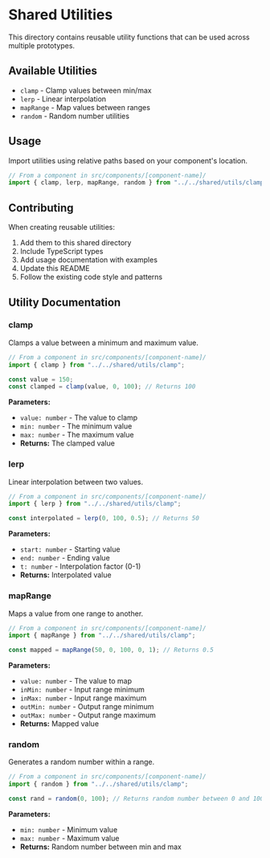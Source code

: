 # Shared Utilities

This directory contains reusable utility functions that can be used across multiple prototypes.

## Available Utilities

- `clamp` - Clamp values between min/max
- `lerp` - Linear interpolation
- `mapRange` - Map values between ranges
- `random` - Random number utilities

## Usage

Import utilities using relative paths based on your component's location.

```typescript
// From a component in src/components/[component-name]/
import { clamp, lerp, mapRange, random } from "../../shared/utils/clamp";
```

## Contributing

When creating reusable utilities:

1. Add them to this shared directory
2. Include TypeScript types
3. Add usage documentation with examples
4. Update this README
5. Follow the existing code style and patterns

## Utility Documentation

### clamp

Clamps a value between a minimum and maximum value.

```typescript
// From a component in src/components/[component-name]/
import { clamp } from "../../shared/utils/clamp";

const value = 150;
const clamped = clamp(value, 0, 100); // Returns 100
```

**Parameters:**

- `value: number` - The value to clamp
- `min: number` - The minimum value
- `max: number` - The maximum value
- **Returns:** The clamped value

### lerp

Linear interpolation between two values.

```typescript
// From a component in src/components/[component-name]/
import { lerp } from "../../shared/utils/clamp";

const interpolated = lerp(0, 100, 0.5); // Returns 50
```

**Parameters:**

- `start: number` - Starting value
- `end: number` - Ending value
- `t: number` - Interpolation factor (0-1)
- **Returns:** Interpolated value

### mapRange

Maps a value from one range to another.

```typescript
// From a component in src/components/[component-name]/
import { mapRange } from "../../shared/utils/clamp";

const mapped = mapRange(50, 0, 100, 0, 1); // Returns 0.5
```

**Parameters:**

- `value: number` - The value to map
- `inMin: number` - Input range minimum
- `inMax: number` - Input range maximum
- `outMin: number` - Output range minimum
- `outMax: number` - Output range maximum
- **Returns:** Mapped value

### random

Generates a random number within a range.

```typescript
// From a component in src/components/[component-name]/
import { random } from "../../shared/utils/clamp";

const rand = random(0, 100); // Returns random number between 0 and 100
```

**Parameters:**

- `min: number` - Minimum value
- `max: number` - Maximum value
- **Returns:** Random number between min and max
